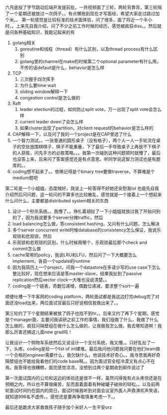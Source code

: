 六月底投了字节跳动后端开发提前批，一共视频面了三轮，两轮背靠背，第三轮隔了一个星期还被放过一次鸽子。。有点懒拖到现在才写面经，希望大家走过路过加个米。。
第一轮感觉是比较标准的技术面体验，问了很多，面了将近一个半小时。。上来先自我介绍，问了不少之前工作时候的经历，感觉被疯狂diss。。然后就是问各种基础知识，我能记起来的有
1. golang相关
    1. goroutine和线程（thread）有什么区别，以及thread process有什么区别
    2. golang里的channel在make的时候第二个optional parameter有什么用，不传的话default是什么，behavior是怎么样
2. TCP
    1. 三次握手四次挥手
    2. 为什么要time wait
    3. sliding window解释一下
    4. congestion control是怎么做的
3. Raft
    1. leader election的过程，如何防止split vote，万一出现了split vote会怎么样
    2. current leader down了会怎么样
    3. 如果cluster出现了partition，对client request的behavior是怎么样的
4. CAP解释一下，以及问了我的一个project是在CAP里选了什么
5. 一个智力测试。。一张普通的圆形桌子（没有格子），两个人一人一手轮流在桌子的空处放围棋棋子，棋子不能重叠，下了最后一手导致桌子上再放不下棋子的人获胜，问先手方的必胜策略。。。我第一次碰到这种问题顿时就懵了，最后也没答上来，后来问了答案感觉还是有点意思。听同学说这智力测试也是有题库的。。
6. coding想不起来了。。依稀记得是个binary tree要做traverse，不算难是个medium题吧

第二轮是一个小姐姐，态度贼好，我说上一轮答得不好她还安慰我lol 也是先自我介绍然后问问题，这一轮问的不算多也比较散乱，感觉就是一个接着上一个想起来什么问什么，主要都是distributed system相关的东西
1. 设计一个秒杀系统。。我懵了。。挣扎着胡扯了一下小姐姐就放过我了开始问别的了，因为我说要多个server分摊traffic，然后
2. load balancing怎么做，答consistent hashing，又问有什么问题，怎么解决
3. 多个server concurrent write时候database的consistency怎么保证，我说乐观锁和悲观锁，然后
4. 乐观锁和悲观锁的区别，什么时候用哪个，乐观锁最后那个check and commit怎么做
5. cache常用的policy，我说LRU和LFU，然后问了一下大概要怎么implement，各自一个update的runtime
6. 因为我简历上一个project，问我一个datastore在多读少写的use case下怎么整比较好，现在想来应该是答master-slave，结果我扯到了passive replication然后vector clock一大堆也没说清楚。。
7. coding是一个链表，奇数位递增，偶数位递减，要求整个sort一遍

顺便吐槽一下牛客网的coding platform，两轮面试都是我这边打完debug完了对面还没load出来，两位面试官最后只好说相信我做出来了。。

第三轮约了下个星期结果被放了鸽子也找不到hr。。后来又约了再下个星期。感觉是个manager面，主要问我读研之前工作的事情，我们组做了什么，我做了什么怎么做的，疯狂问隔壁组在做什么怎么做的，让我做我怎么做。我去哪知道啊！我那么厉害还搁这儿面new grad吗！

让我设计一个购物车系统然后又说设计一个支付系统，我又懵。。只好乱扯了一下，头疼。coding是给一个list of int建堆。最后我问他问题我问要在他们team做一个合格的engineer需要什么，我欠缺什么，他说技术好奇心。。我寻思我再好奇隔壁组也不能给我看他们的code base啊。。因为面试官全程冷漠又有点心不在焉，我答得也很糟糕，面完感觉凉凉，没想到过两个星期收到邮件说过了

第一次面试国内的公司和这边的体验还是很不一样，虽然问得我有点头疼但还是在预期之内，所以也不算很痛苦，反而面着面着有种破罐子破摔的轻松。。以及前两轮面试时间约在国内的周日，面试时候我听到对面会议室外面人声鼎沸欢声笑语，就知道996名不虚传。。感觉还是要再争取慎重考虑一下。。

最后还是跪求大家救救孩子随手加个米好人一生平安orz